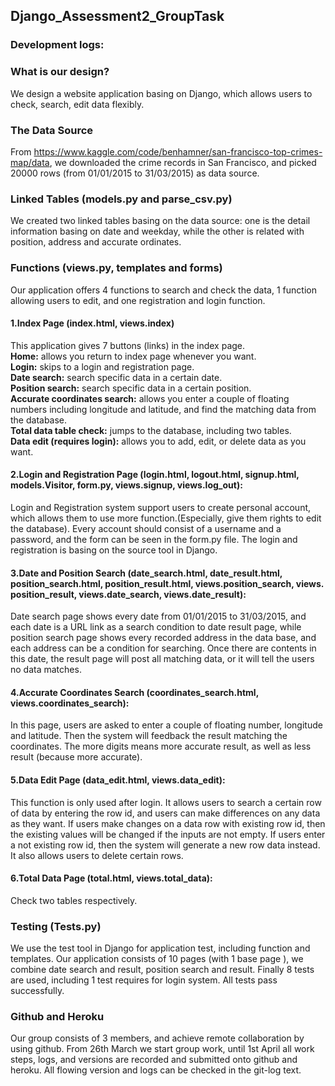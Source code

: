 ## Django_Assessment2_GroupTask

### Development logs:


### What is our design?  
We design a website application basing on Django, which allows users to check, search, edit data flexibly.  
### The Data Source  
From https://www.kaggle.com/code/benhamner/san-francisco-top-crimes-map/data, we downloaded the crime records in San Francisco, and picked 20000 rows (from 01/01/2015 to 31/03/2015) as data source.  
### Linked Tables (models.py and parse_csv.py)  
We created two linked tables basing on the data source: one is the detail information basing on date and weekday, while the other is related with position, address and accurate ordinates.  
### Functions (views.py, templates and forms)  
Our application offers 4 functions to search and check the data, 1 function allowing users to edit, and one registration and login function.  
#### 1.Index Page (index.html, views.index)  
This application gives 7 buttons (links) in the index page.   
**Home:** allows you return to index page whenever you want.  
**Login:** skips to a login and registration page.  
**Date search:** search specific data in a certain date.  
**Position search:** search specific data in a certain position.  
**Accurate coordinates search:** allows you enter a couple of floating numbers including longitude and latitude, and find the matching data from the database.  
**Total data table check:** jumps to the database, including two tables.  
**Data edit (requires login):** allows you to add, edit, or delete data as you want.  
#### 2.Login and Registration Page (login.html, logout.html, signup.html, models.Visitor, form.py, views.signup, views.log_out):  
Login and Registration system support users to create personal account, which allows them to use more function.(Especially, give them rights to edit the database). Every account should consist of a username and a password, and the form can be seen in the form.py file. The login and registration is basing on the source tool in Django.  
#### 3.Date and Position Search (date_search.html, date_result.html, position_search.html, position_result.html, views.position_search, views. position_result, views.date_search, views.date_result):  
Date search page shows every date from 01/01/2015 to 31/03/2015, and each date is a URL link as a search condition to date result page, while position search page shows every recorded address in the data base, and each address can be a condition for searching. Once there are contents in this date, the result page will post all matching data, or it will tell the users no data matches.  
#### 4.Accurate Coordinates Search (coordinates_search.html, views.coordinates_search):  
In this page, users are asked to enter a couple of floating number, longitude and latitude. Then the system will feedback the result matching the coordinates. The more digits means more accurate result, as well as less result (because more accurate).  
#### 5.Data Edit Page (data_edit.html, views.data_edit):  
This function is only used after login. It allows users to search a certain row of data by entering the row id, and users can make differences on any data as they want. If users make changes on a data row with existing row id, then the existing values will be changed if the inputs are not empty. If users enter a not existing row id, then the system will generate a new row data instead. It also allows users to delete certain rows.  
#### 6.Total Data Page (total.html, views.total_data):  
Check two tables respectively.  
### Testing (Tests.py)  
We use the test tool in Django for application test, including function and templates. Our application consists of 10 pages (with 1 base page ), we combine date search and result, position search and result. Finally 8 tests are used, including 1 test requires for login system. All tests pass successfully.  
### Github and Heroku  
Our group consists of 3 members, and achieve remote collaboration by using github. From 26th March we start group work, until 1st April all work steps, logs, and versions are recorded and submitted onto github and heroku. All flowing version and logs can be checked in the git-log text.  
